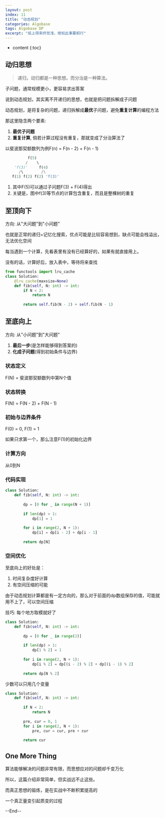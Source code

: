 ```yaml
---
layout: post
index: 11
title: "动态规划"
categories: Algobase
tags: Algobase DP
excerpt: "纸上得来终觉浅，绝知此事要躬行"
---
```


* content
{:toc}

## 动归思想

> 递归，动归都是一种思想。而分治是一种算法。

子问题，通常规模更小，更容易求出答案

说到动态规划，其实离不开递归的思想，也就是把问题拆解成子问题

动态规划，是将复杂的问题，递归拆解成**最优**子问题，避免**重复计算**的编程方法

那这里隐含两个要素:

1. **最优子问题**
2. **重复计算**, 倘若计算过程没有重复，那就变成了分治算法了

以斐波那契额数列为例F(n) = F(n - 2) + F(n - 1)

```python
          f(5)
         /    \  
    'f(3)'     f(4)
      /\        /\
   f(1) f(2) f(2) 'f(3)'
```

1. 其中F(5)可以通过子问题F(3) + F(4)得出
2. 关键是，图中f(3)等节点的计算包含重复，而且是整棵树的重复

## 至顶向下

方向: 从"大问题"到"小问题"

也就是正常的递归+记忆化搜索，优点可能是比较容易想到，缺点可能会栈溢出，无法优化空间

每当遇到一个计算，先看表里有没有已经算好的，如果有就直接用上。

没有的话，计算好后，放入表中，等待将来查找

```python
from functools import lru_cache
class Solution:
    @lru_cache(maxsize=None)
    def fib(self, N: int) -> int:
        if N < 2:
            return N
        
        return self.fib(N - 2) + self.fib(N - 1) 
```

## 至底向上

方向: 从"小问题"到"大问题"

1. **最后一步**(是怎样能够得到答案的)
2. **化成子问题**(得到初始条件与边界)

### 状态定义

F(N) = 斐波那契额数列中第N个值

### 状态转换

F(N) = F(N - 2) + F(N - 1)

### 初始与边界条件

F(0) = 0, F(1) = 1

如果只求第一个，那么注意F(1)的初始化边界

### 计算方向

从0到N

### 代码实现

```python
class Solution:
    def fib(self, N: int) -> int:
        
        dp = [0 for _ in range(N + 1)]
        
        if len(dp) > 1:
            dp[1] = 1
        
        for i in range(2, N + 1):
            dp[i] = dp[i - 2] + dp[i - 1]
            
        return dp[N]
```

### 空间优化

至底向上的好处是：

1. 时间复杂度好计算
2. 有空间压缩的可能

由于动态规划计算都是有一定方向的，那么对于前面的dp数组保存的值，可能就用不上了，可以空间压缩

技巧: 每个地方取模就好了

```python
class Solution:
    def fib(self, N: int) -> int:
        
        dp = [0 for _ in range(2)]
        
        if len(dp) > 1:
            dp[1 % 2] = 1
        
        for i in range(2, N + 1):
            dp[i % 2] = dp[(i - 2) % 2] + dp[(i - 1) % 2]
            
        return dp[N % 2]
```

少数可以只用几个变量

```python
class Solution:
    def fib(self, N: int) -> int:
        
        if N < 2:
            return N
        
        pre, cur = 0, 1 
        for i in range(2, N + 1):
            pre, cur = cur, pre + cur
            
        return cur
```

## One More Thing

算法能够解决的问题非常有限，而思想应对的问题却千变万化

所以，这篇介绍非常简单，但实战远不止这些。

而真正思想的锻炼，是在实战中不断积累提高的

一个真正量变引起质变的过程

--End--
